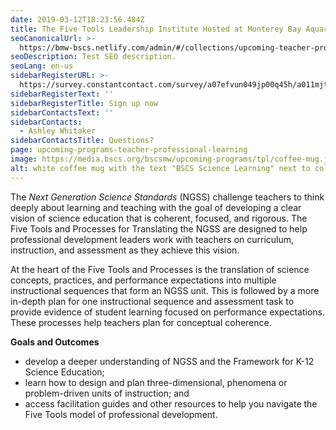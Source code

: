 ```yaml
---
date: 2019-03-12T18:23:56.484Z
title: The Five Tools Leadership Institute Hosted at Monterey Bay Aquarium
seoCanonicalUrl: >-
  https://bmw-bscs.netlify.com/admin/#/collections/upcoming-teacher-professional-learning/five-tools-monterey
seoDescription: Test SEO description.
seoLang: en-us
sidebarRegisterURL: >-
  https://survey.constantcontact.com/survey/a07efvun049jp00q45h/a011mjt64a7l7/questions
sidebarRegisterText: ''
sidebarRegisterTitle: Sign up now
sidebarContactsText: ''
sidebarContacts:
  - Ashley Whitaker
sidebarContactsTitle: Questions?
page: upcoming-programs-teacher-professional-learning
image: https://media.bscs.org/bscsmw/upcoming-programs/tpl/coffee-mug.jpg
alt: white coffee mug with the text "BSCS Science Learning" next to colored markers and pens on a table
---
```

The _Next Generation Science Standards_ (NGSS) challenge teachers to think deeply about learning and teaching with the goal of developing a clear vision of science education that is coherent, focused, and rigorous. The Five Tools and Processes for Translating the NGSS are designed to help professional development leaders work with teachers on curriculum, instruction, and assessment as they achieve this vision. 

At the heart of the Five Tools and Processes is the translation of science concepts, practices, and performance expectations into multiple instructional sequences that form an NGSS unit. This is followed by a more in-depth plan for one instructional sequence and assessment task to provide evidence of student learning focused on performance expectations. These processes help teachers plan for conceptual coherence.  

**Goals and Outcomes**

* develop a deeper understanding of NGSS and the Framework for K-12 Science Education;
* learn how to design and plan three-dimensional, phenomena or problem-driven units of instruction; and
* access facilitation guides and other resources to help you navigate the Five Tools model of professional development.
